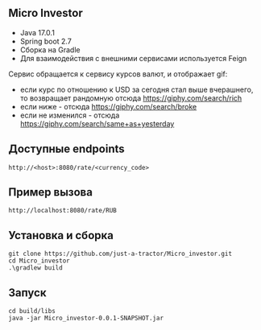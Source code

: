 ## Micro Investor
- Java 17.0.1
- Spring boot 2.7 
- Сборка на Gradle 
- Для взаимодействия с внешними сервисами используется Feign

Сервис обращается к сервису курсов валют, и отображает gif:
- если курс по отношению к USD за сегодня стал выше вчерашнего, то возвращает рандомную отсюда https://giphy.com/search/rich
- если ниже - отсюда https://giphy.com/search/broke
- если не изменился - отсюда https://giphy.com/search/same+as+yesterday

## Доступные endpoints
```
http://<host>:8080/rate/<currency_code>
```
## Пример вызова
```
http://localhost:8080/rate/RUB
```

## Установка и сборка
```console
git clone https://github.com/just-a-tractor/Micro_investor.git
cd Micro_investor
.\gradlew build
```
  
## Запуск
```console
cd build/libs
java -jar Micro_investor-0.0.1-SNAPSHOT.jar
```
